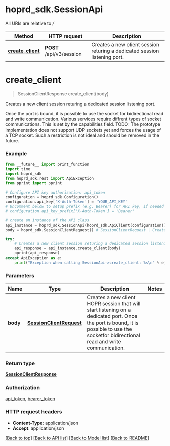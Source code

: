 # hoprd_sdk.SessionApi

All URIs are relative to */*

Method | HTTP request | Description
------------- | ------------- | -------------
[**create_client**](SessionApi.md#create_client) | **POST** /api/v3/session | Creates a new client session returing a dedicated session listening port.

# **create_client**
> SessionClientResponse create_client(body)

Creates a new client session returing a dedicated session listening port.

Once the port is bound, it is possible to use the socket for bidirectional read and write communication. Various services require diffrent types of socket communications. This is set by the capabilities field.  TODO: The prototype implementation does not support UDP sockets yet and forces the usage of a TCP socket. Such a restriction is not ideal and should be removed in the future.

### Example
```python
from __future__ import print_function
import time
import hoprd_sdk
from hoprd_sdk.rest import ApiException
from pprint import pprint

# Configure API key authorization: api_token
configuration = hoprd_sdk.Configuration()
configuration.api_key['X-Auth-Token'] = 'YOUR_API_KEY'
# Uncomment below to setup prefix (e.g. Bearer) for API key, if needed
# configuration.api_key_prefix['X-Auth-Token'] = 'Bearer'

# create an instance of the API class
api_instance = hoprd_sdk.SessionApi(hoprd_sdk.ApiClient(configuration))
body = hoprd_sdk.SessionClientRequest() # SessionClientRequest | Creates a new client HOPR session that will start listening on a dedicated port. Once the port is bound, it is possible to use the socketfor bidirectional read and write communication.

try:
    # Creates a new client session returing a dedicated session listening port.
    api_response = api_instance.create_client(body)
    pprint(api_response)
except ApiException as e:
    print("Exception when calling SessionApi->create_client: %s\n" % e)
```

### Parameters

Name | Type | Description  | Notes
------------- | ------------- | ------------- | -------------
 **body** | [**SessionClientRequest**](SessionClientRequest.md)| Creates a new client HOPR session that will start listening on a dedicated port. Once the port is bound, it is possible to use the socketfor bidirectional read and write communication. | 

### Return type

[**SessionClientResponse**](SessionClientResponse.md)

### Authorization

[api_token](../README.md#api_token), [bearer_token](../README.md#bearer_token)

### HTTP request headers

 - **Content-Type**: application/json
 - **Accept**: application/json

[[Back to top]](#) [[Back to API list]](../README.md#documentation-for-api-endpoints) [[Back to Model list]](../README.md#documentation-for-models) [[Back to README]](../README.md)

